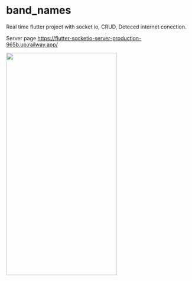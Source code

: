 # band_names

Real time flutter project with socket io, CRUD, Deteced internet conection.

Server page
https://flutter-socketio-server-production-965b.up.railway.app/


<img src="https://github.com/francescodevar/flutter-bandNames-socket/assets/67846639/1e3bab25-27bc-4ac9-b963-9c4dc6ac4e9f" width="300" height="600">
